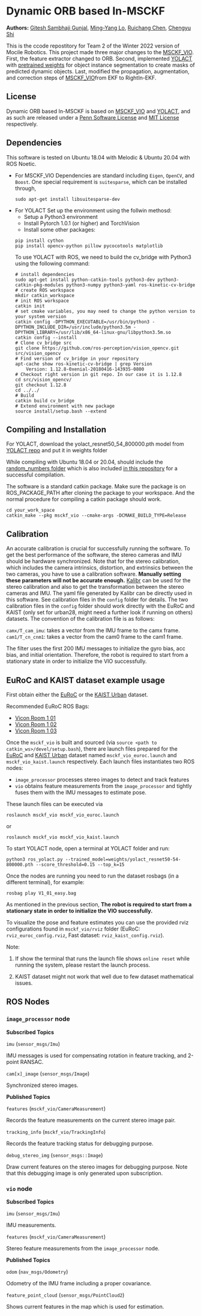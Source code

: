 # Dynamic ORB based In-MSCKF
**Authors:** [Gitesh Sambhaji Gunjal](https://github.com/giteshgunjal), [Ming-Yang Lo](https://github.com/MingYangLo), [Ruichang Chen](https://github.com/chenrc98), [Chengyu Shi](https://github.com/chengyus1012)

This is the ccode repostitory for Team 2 of the Winter 2022 version of Mocile Robotics. 
This project made three major changes to the [MSCKF_VIO](https://github.com/KumarRobotics/msckf_vio). First, the feature extractor changed to ORB. Second, implemented [YOLACT](https://github.com/dbolya/yolact) with [pretrained weights](*link) for object instance segmentation to create masks of predicted dynamic objects. Last, modified the propagation, augmentation, and correction steps of [MSCKF_VIO](https://github.com/KumarRobotics/msckf_vio)from EKF to RightIn-EKF.

## License

Dynamic ORB based In-MSCKF is based on [MSCKF_VIO](https://github.com/KumarRobotics/msckf_vio) and [YOLACT](https://github.com/dbolya/yolact), and as such are released under a [Penn Software License](https://github.com/KumarRobotics/msckf_vio/blob/master/LICENSE.txt) and [MIT License](https://github.com/dbolya/yolact/blob/master/LICENSE) respectively.

## Dependencies
This software is tested on Ubuntu 18.04 with Melodic & Ubuntu 20.04 with ROS Noetic.

- For MSCKF_VIO
    Dependencies are standard including `Eigen`, `OpenCV`, and `Boost`. One special requirement is `suitesparse`, which can be installed through,
    ```
   sudo apt-get install libsuitesparse-dev
    ```
- For YOLACT
    Set up the environment using the follwin methosd:
    - Setup a Python3 environment
    - Install Pytorch 1.0.1 (or higher) and TorchVision
    - Install some other packages:
    ```
    pip install cython
    pip install opencv-python pillow pycocotools matplotlib
    ```
    To use YOLACT with ROS, we need to build the cv_bridge with Python3 using the following command:
    ```
    # install dependencies
    sudo apt-get install python-catkin-tools python3-dev python3-catkin-pkg-modules python3-numpy python3-yaml ros-kinetic-cv-bridge
    # create ROS workspace
    mkdir catkin_workspace
    # init ROS workspace
    catkin init
    # set cmake variables, you may need to change the python version to your system version
    catkin config -DPYTHON_EXECUTABLE=/usr/bin/python3 -DPYTHON_INCLUDE_DIR=/usr/include/python3.5m -DPYTHON_LIBRARY=/usr/lib/x86_64-linux-gnu/libpython3.5m.so
    catkin config --install
    # Clone cv_bridge src
    git clone https://github.com/ros-perception/vision_opencv.git src/vision_opencv
    # Find version of cv_bridge in your repository
    apt-cache show ros-kinetic-cv-bridge | grep Version
        Version: 1.12.8-0xenial-20180416-143935-0800
    # Checkout right version in git repo. In our case it is 1.12.8
    cd src/vision_opencv/
    git checkout 1.12.8
    cd ../../
    # Build
    catkin build cv_bridge
    # Extend environment with new package
    source install/setup.bash --extend
    ```


## Compiling and Installation
For YOLACT, download the yolact_resnet50_54_800000.pth model from [YOLACT repo](https://github.com/dbolya/yolact) and put it in weights folder

While compiling with Ubuntu 18.04 or 20.04, should include the [random_numbers folder](https://github.com/ros-planning/random_numbers) which is also included [in this repository](https://github.com/MingYangLo/Mobile_Robotics/tree/main/Mobile_Robotics_Final_Project/random_numbers) for a successful compilation.

The software is a standard catkin package. Make sure the package is on ROS_PACKAGE_PATH after cloning the package to your workspace. And the normal procedure for compiling a catkin package should work.
```
cd your_work_space
catkin_make --pkg msckf_vio --cmake-args -DCMAKE_BUILD_TYPE=Release
```

## Calibration
An accurate calibration is crucial for successfully running the software. To get the best performance of the software, the stereo cameras and IMU should be hardware synchronized. Note that for the stereo calibration, which includes the camera intrinsics, distortion, and extrinsics between the two cameras, you have to use a calibration software. **Manually setting these parameters will not be accurate enough.** [Kalibr](https://github.com/ethz-asl/kalibr) can be used for the stereo calibration and also to get the transformation between the stereo cameras and IMU. The yaml file generated by Kalibr can be directly used in this software. See calibration files in the `config` folder for details. The two calibration files in the `config` folder should work directly with the EuRoC and KAIST (only set for urban28, might need a further look if running on others) datasets. The convention of the calibration file is as follows:

`camx/T_cam_imu`: takes a vector from the IMU frame to the camx frame.
`cam1/T_cn_cnm1`: takes a vector from the cam0 frame to the cam1 frame.

The filter uses the first 200 IMU messages to initialize the gyro bias, acc bias, and initial orientation. Therefore, the robot is required to start from a stationary state in order to initialize the VIO successfully.


## EuRoC and KAIST dataset example usage

First obtain either the [EuRoC](https://projects.asl.ethz.ch/datasets/doku.php?id=kmavvisualinertialdatasets) or the [KAIST Urban](https://sites.google.com/view/complex-urban-dataset/download-lidar-stereo?authuser=0) dataset.

Recommended EuRoC ROS Bags:
- [Vicon Room 1 01](http://robotics.ethz.ch/~asl-datasets/ijrr_euroc_mav_dataset/vicon_room1/V1_01_easy/V1_01_easy.bag)
- [Vicon Room 1 02](http://robotics.ethz.ch/~asl-datasets/ijrr_euroc_mav_dataset/vicon_room1/V1_02_medium/V1_02_medium.bag)
- [Vicon Room 1 03](http://robotics.ethz.ch/~asl-datasets/ijrr_euroc_mav_dataset/vicon_room1/V1_03_difficult/V1_03_difficult.bag)

Once the `msckf_vio` is built and sourced (via `source <path to catkin_ws>/devel/setup.bash`), there are launch files prepared for the [EuRoC](https://projects.asl.ethz.ch/datasets/doku.php?id=kmavvisualinertialdatasets) and [KAIST Urban](https://sites.google.com/view/complex-urban-dataset/download-lidar-stereo?authuser=0) dataset named `msckf_vio_euroc.launch` and `msckf_vio_kaist.launch` respectively. Each launch files instantiates two ROS nodes:

* `image_processor` processes stereo images to detect and track features
* `vio` obtains feature measurements from the `image_processor` and tightly fuses them with the IMU messages to estimate pose.

These launch files can be executed via

```
roslaunch msckf_vio msckf_vio_euroc.launch
```
or

```
roslaunch msckf_vio msckf_vio_kaist.launch
```

To start YOLACT node, open a terminal at YOLACT folder and run:
```
python3 ros_yolact.py --trained_model=weights/yolact_resnet50-54-800000.pth --score_threshold=0.15 --top_k=15
```

Once the nodes are running you need to run the dataset rosbags (in a different terminal), for example:

```
rosbag play V1_01_easy.bag
```

As mentioned in the previous section, **The robot is required to start from a stationary state in order to initialize the VIO successfully.**

To visualize the pose and feature estimates you can use the provided rviz configurations found in `msckf_vio/rviz` folder (EuRoC: `rviz_euroc_config.rviz`, Fast dataset: `rviz_kaist_config.rviz`).

Note: 

1. If show the terminal that runs the launch file shows `online reset` while running the system, please restart the launch process. 

2. KAIST dataset might not work that well due to few dataset mathematical issues.


## ROS Nodes

### `image_processor` node

**Subscribed Topics**

`imu` (`sensor_msgs/Imu`)

IMU messages is used for compensating rotation in feature tracking, and 2-point RANSAC.

`cam[x]_image` (`sensor_msgs/Image`)

Synchronized stereo images.

**Published Topics**

`features` (`msckf_vio/CameraMeasurement`)

Records the feature measurements on the current stereo image pair.

`tracking_info` (`msckf_vio/TrackingInfo`)

Records the feature tracking status for debugging purpose.

`debug_stereo_img` (`sensor_msgs::Image`)

Draw current features on the stereo images for debugging purpose. Note that this debugging image is only generated upon subscription.

### `vio` node

**Subscribed Topics**

`imu` (`sensor_msgs/Imu`)

IMU measurements.

`features` (`msckf_vio/CameraMeasurement`)

Stereo feature measurements from the `image_processor` node.

**Published Topics**

`odom` (`nav_msgs/Odometry`)

Odometry of the IMU frame including a proper covariance.

`feature_point_cloud` (`sensor_msgs/PointCloud2`)

Shows current features in the map which is used for estimation.


